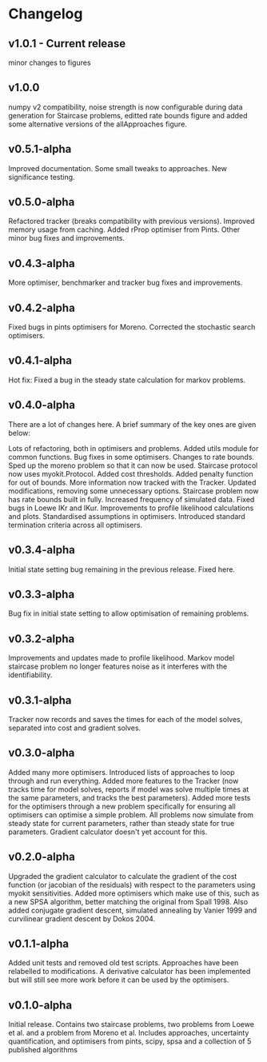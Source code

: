# Changelog

## v1.0.1 - Current release
minor changes to figures

## v1.0.0
numpy v2 compatibility, noise strength is now configurable during data generation for Staircase problems, editted rate bounds figure and added some alternative versions of the allApproaches figure.

## v0.5.1-alpha
Improved documentation. Some small tweaks to approaches. New significance testing.

## v0.5.0-alpha
Refactored tracker (breaks compatibility with previous versions). Improved memory usage from caching. Added rProp optimiser from Pints. Other minor bug fixes and improvements.

## v0.4.3-alpha
More optimiser, benchmarker and tracker bug fixes and improvements. 

## v0.4.2-alpha
Fixed bugs in pints optimisers for Moreno. Corrected the stochastic search optimisers. 

## v0.4.1-alpha
Hot fix: Fixed a bug in the steady state calculation for markov problems. 

## v0.4.0-alpha
There are a lot of changes here. A brief summary of the key ones are given below:


Lots of refactoring, both in optimisers and problems. 
Added utils module for common functions.
Bug fixes in some optimisers.
Changes to rate bounds. 
Sped up the moreno problem so that it can now be used. 
Staircase protocol now uses myokit.Protocol. 
Added cost thresholds. 
Added penalty function for out of bounds. 
More information now tracked with the Tracker. 
Updated modifications, removing some unnecessary options. 
Staircase problem now has rate bounds built in fully. 
Increased frequency of simulated data. 
Fixed bugs in Loewe IKr and IKur. 
Improvements to profile likelihood calculations and plots. 
Standardised assumptions in optimisers. 
Introduced standard termination criteria across all optimisers.

## v0.3.4-alpha
Initial state setting bug remaining in the previous release. Fixed here.

## v0.3.3-alpha
Bug fix in initial state setting to allow optimisation of remaining problems.

## v0.3.2-alpha
Improvements and updates made to profile likelihood. Markov model staircase problem no longer features noise as it interferes with the identifiability.

## v0.3.1-alpha
Tracker now records and saves the times for each of the model solves, separated into cost and gradient solves.

## v0.3.0-alpha
Added many more optimisers. Introduced lists of approaches to loop through and run everything. Added more features to the Tracker (now tracks time for model solves, reports if model was solve multiple times at the same parameters, and tracks the best parameters). Added more tests for the optimisers through a new problem specifically for ensuring all optimisers can optimise a simple problem. All problems now simulate from steady state for current parameters, rather than steady state for true parameters. Gradient calculator doesn't yet account for this.

## v0.2.0-alpha
Upgraded the gradient calculator to calculate the gradient of the cost function (or jacobian of the residuals) with respect to the parameters using myokit sensitivities. Added more optimisers which make use of this, such as a new SPSA algorithm, better matching the original from Spall 1998. Also added conjugate gradient descent, simulated annealing by Vanier 1999 and curvilinear gradient descent by Dokos 2004.

## v0.1.1-alpha
Added unit tests and removed old test scripts. Approaches have been relabelled to modifications. A derivative calculator has been implemented but will still see more work before it can be used by the optimisers.

## v0.1.0-alpha
Initial release. Contains two staircase problems, two problems from Loewe et al. and a problem from Moreno et al. Includes approaches, uncertainty quantification, and optimisers from pints, scipy, spsa and a collection of 5 published algorithms
